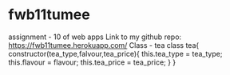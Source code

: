 # fwb11tumee
assignment - 10 of web apps
Link to my github repo: <https://fwb11tumee.herokuapp.com/>
Class - tea class tea{ constructor(tea_type,falvour,tea_price){
    this.tea_type = tea_type;
    this.flavour = flavour;
    this.tea_price = tea_price;
}
}
